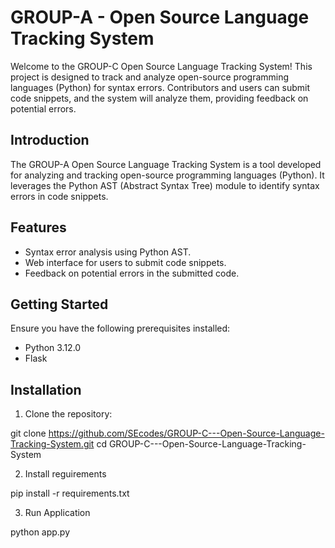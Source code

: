 # GROUP-A - Open Source Language Tracking System

Welcome to the GROUP-C Open Source Language Tracking System! This project is designed to track and analyze open-source programming languages (Python) for syntax errors. Contributors and users can submit code snippets, and the system will analyze them, providing feedback on potential errors.

## Introduction

The GROUP-A Open Source Language Tracking System is a tool developed for analyzing and tracking open-source programming languages (Python). It leverages the Python AST (Abstract Syntax Tree) module to identify syntax errors in code snippets.

## Features

- Syntax error analysis using Python AST.
- Web interface for users to submit code snippets.
- Feedback on potential errors in the submitted code.

## Getting Started

Ensure you have the following prerequisites installed:

- Python 3.12.0
- Flask

## Installation

1. Clone the repository:
   
git clone https://github.com/SEcodes/GROUP-C---Open-Source-Language-Tracking-System.git
cd GROUP-C---Open-Source-Language-Tracking-System

2. Install reguirements

pip install -r requirements.txt

3. Run Application

python app.py



